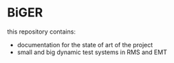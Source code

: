 # BiGER
this repository contains:
- documentation for the state of art of the project
- small and big dynamic test systems in RMS and EMT
